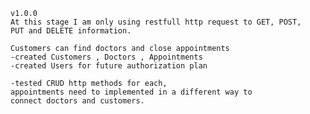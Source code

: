     v1.0.0 
    At this stage I am only using restfull http request to GET, POST, 
    PUT and DELETE information. 

    Customers can find doctors and close appointments
    -created Customers , Doctors , Appointments
    -created Users for future authorization plan
    
    -tested CRUD http methods for each, 
    appointments need to implemented in a different way to
    connect doctors and customers.

    
